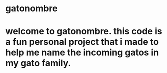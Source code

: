﻿# gatonombre
# welcome to gatonombre. this code is a fun personal project that i made to help me name the incoming gatos in my gato family.
